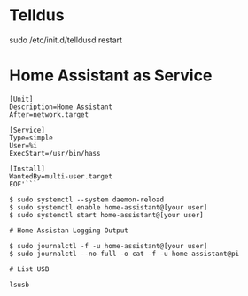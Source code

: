 # Telldus

sudo /etc/init.d/telldusd restart

# Home Assistant as Service

```$ su -c 'cat <<EOF >> /lib/systemd/system/home-assistant@[your user].service
[Unit]
Description=Home Assistant
After=network.target

[Service]
Type=simple
User=%i
ExecStart=/usr/bin/hass

[Install]
WantedBy=multi-user.target
EOF'```

$ sudo systemctl --system daemon-reload
$ sudo systemctl enable home-assistant@[your user]
$ sudo systemctl start home-assistant@[your user]

# Home Assistan Logging Output

$ sudo journalctl -f -u home-assistant@[your user]
$ sudo journalctl --no-full -o cat -f -u home-assistant@pi

# List USB

lsusb
